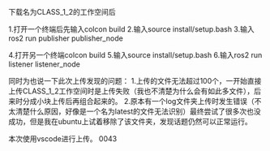 下载名为CLASS_1_2的工作空间后

1.打开一个终端后先输入colcon build
2.输入source install/setup.bash
3.输入ros2 run publisher publisher_node

4.打开另一个终端colcon build 
5.输入source install/setup.bash 
6.输入ros2 run listener listener_node

同时为也说一下此次上传发现的问题：
1.上传的文件无法超过100个，一开始直接上传CLASS_1_2工作空间时是上传失败（我也不清楚为什么会有如此多文件），后来时分成小块上传后再组合起来的。
2.原本有一个log文件夹上传时发生错误（不太清楚什么原因，好像是一个名为latest的文件无法识别）最终尝试了很多次也没成功，但是我在ubuntu上试着移除了该文件夹，发现话题仍然可以正常运行。

本次使用vscode进行上传。
0043